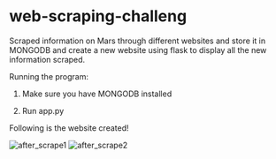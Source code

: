 # web-scraping-challeng

Scraped information on Mars through different websites and store it in MONGODB and create a new website using flask to display all the new information scraped.

Running the program:

1. Make sure you have MONGODB installed

2. Run app.py 


Following is the website created!


![after_scrape1](https://user-images.githubusercontent.com/39501874/140827879-f0bd6b44-32f2-4e26-b45a-90e55c6c3ba4.png)
![after_scrape2](https://user-images.githubusercontent.com/39501874/140827885-42ad2773-e62a-4b4d-9f30-05c167e75328.png)
